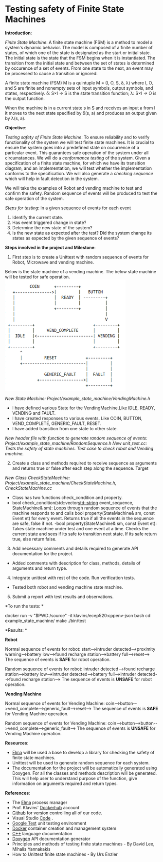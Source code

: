 # Testing safety of Finite State Machines

**Introduction**:

*Finite State Machine*: A finite state machine (FSM) is a method to model a system's dynamic behavior. The model is composed of a finite number of states, of which one of the state is designated as the start or initial state. The initial state is the state that the FSM begins when it is instantiated. The transition from the initial state and between the set of states is determined by occurence of a set of events. From one state to the next, an event may be processed to cause a transition or ignored.

A finite state machine (FSM) M is a quintuple
                               M = (I, O, S, δ, λ)
where I, O, and S are finite and nonempty sets of input symbols, output symbols, and states,
respectively.
δ: S×I → S is the state transition function;
λ: S×I → O is the output function.

When the machine is in a current state s in S and receives an input a from I it moves to the next state specified by δ(s, a) and produces an output given by λ(s, a).

**Objective**:

*Testing safety of Finite State Machine*: To ensure reliability and to verify functionality of the system we will test finite state machines. It is crucial to ensure the system goes into a predefined state on occurrence of a particular event. This guarantees safe operation of the system under all circumstances. We will do a *conformance testing* of the system. Given a specification of a  finite state machine, for which we have its transition diagram, and an implementation, we will test whether the implementation conforms to the specification. We will also generate a *checking sequence* which will help in fault detection in the system. 

We will take the examples of Robot and vending machine to test and confirm the safety. Random sequence of events will be produced to test the safe operation of the system.

*Steps for testing*: In a given sequence of events for each event 
1. Identify the current state.
2. Has event triggered change in state?
3. Determine the new state of the system?
4. Is the new state as expected after the test?
Did the system change its states as expected by the given sequence of events?

**Steps involved in the project and Milestone**: 
1. First step is to create a Unittest with random sequence of events for Robot, Microwave and vending machine.

Below is the state machine of a vending machine. The below state machine will be tested for safe operation.
![Image of state machine](https://github.com/jyothv/ECE590project/blob/master/VendingMachine.PNG)

*New State Machine: Project/example_state_machine/VendingMachine.h*

- I have defined various State for the VendingMachine.Like IDLE, READY, VENDING and FAULT.
- I have created responses to various events. Like COIN, BUTTON, VEND_COMPLETE, GENERIC_FAULT, RESET.
- I have added transition from one state to other state.

*New header file with function to generate random sequence of events: Project/example_state_machine/RandomSequence.h*
*New unit_test.cc: Tests the safety of state machines. Test case to check robot and Vending machine.*

2. Create a class and methods required to receive sequence as arguments and  returns true or false after each step along the sequence.
Target 

*New Class CheckStateMachine: Project/example_state_machine/CheckStateMachine.h, CheckStateMachine.cc*

- Class has two functions check_condition and property.
- bool check_condition(std::vector<std::string> event_sequence, StateMachine& sm): Loops through random sequence of events that the machine responds to and calls bool property(StateMachine& sm, const Event et) for every event. Returns true if all the events in the sequence are safe, false if not.
-bool property(StateMachine& sm, const Event et): Takes state machine under test and one event at a time. Checks the current state and sees if its safe to transition next state. If its safe return true, else return false.

3. Add necessary comments and details required to generate API documentation for the project.
- Added comments with description for class, methods, details of arguments and return type.

4. Integrate unittest with rest of the code. Run verification tests.
- Tested both robot and vending machine state machine. 

5. Submit a report with test results and observations.

*To run the tests: *

docker run -v "$PWD:/source" -it klavins/ecep520:cppenv-json bash
cd example_state_machine/
make
 ./bin/test

*Results: *

**Robot**

Normal sequence of events for robot:
start-->intruder detected-->proximity warning-->battery low-->found recharge station-->battery full-->reset-->
The sequence of events is **SAFE** for robot operation.

Random sequence of events for robot:
intruder detected-->found recharge station-->battery low-->intruder detected-->battery full-->intruder detected-->found recharge station-->
The sequence of events is **UNSAFE** for robot operation.

**Vending Machine**

Normal sequence of events for Vending Machine:
coin-->button-->vend_complete-->generic_fault-->reset-->
The sequence of events is **SAFE** for Vending Machine operation.

Random sequence of events for Vending Machine:
coin-->button-->button-->vend_complete-->generic_fault-->
The sequence of events is **UNSAFE** for Vending Machine operation.


**Resources**:
* [Elma](https://klavins.github.io/ECEP520/index.html) will be used a base to develop a library for checking the safety of finite state machines.
* Unittest will be used to generate random sequence for each system.
* The documentation for the project will be automatically generated using Doxygen. For all the classes and methods description will be generated. This will help user to understand purpose of the function, give information on arguments required and return types.

**References**:

* The [Elma](https://klavins.github.io/ECEP520/index.html) process manager
* Prof. Klavins' [Dockerhub](https://cloud.docker.com/u/klavins/repository/docker/klavins/ecep520) account
* [Github](https://github.com/) for version controlling all of our code. 
* Visual Studio [Code](https://code.visualstudio.com/) .
* [Google Test](https://github.com/google/googletest) unit testing environment
* [Docker](https://www.docker.com/) container creation and management system
* [C++](http://www.cplusplus.com/) language documentation
* [Doxygen](http://www.doxygen.org/) API documentation generator
* Principles and methods of testing finite state machines - By David Lee, Mihalis Yannakakis
* How to Unittest finite state machines - By Urs Enzler 
